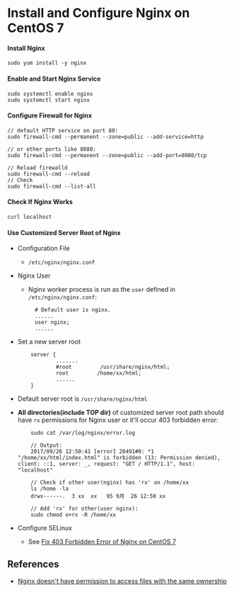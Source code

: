 # Install and Configure Nginx on CentOS 7

#### Install Nginx

    sudo yum install -y nginx

#### Enable and Start Nginx Service

    sudo systemctl enable nginx
    sudo systemctl start nginx

#### Configure Firewall for Nginx

    // default HTTP service on port 80:
    sudo firewall-cmd --permanent --zone=public --add-service=http
    
    // or other ports like 8080:
    sudo firewall-cmd --permanent --zone=public --add-port=8080/tcp
    
    // Reload firewalld
    sudo firewall-cmd --reload
    // Check
    sudo firewall-cmd --list-all

#### Check If Nginx Works

    curl localhost

#### Use Customized Server Root of Nginx
* Configuration File
  * `/etc/nginx/nginx.conf`

* Nginx User
  * Nginx worker process is run as the `user` defined in `/etc/nginx/nginx.conf`:

          # Default user is nginx.
          ......
          user nginx;
          ......

* Set a new server root

          server {
                  .......
                  #root         /usr/share/nginx/html;
                  root         /home/xx/html;
                  ......
          }

* Default server root is `/usr/share/nginx/html`
* **All directories(include TOP dir)** of customized server root path should have `rx` permissions for Nginx user or it'll occur 403 forbidden error:

          sudo cat /var/log/nginx/error.log

          // Output:
          2017/09/26 12:50:41 [error] 20491#0: *1 "/home/xx/html/index.html" is forbidden (13: Permission denied), client: ::1, server: _, request: "GET / HTTP/1.1", host: "localhost"

          // Check if other user(nginx) has 'rx' on /home/xx
          ls /home -la
          drwx------.  3 xx  xx   95 9月  26 12:50 xx

          // Add 'rx' for other(user nginx):
          sudo chmod o+rx -R /home/xx

* Configure SELinux
  * See [Fix 403 Forbidden Error of Nginx on CentOS 7](https://github.com/northbright/Notes/blob/master/nginx/configure-selinux-to-fix-403-forbidden-error-of-nginx-on-centos.md)

## References
* [Nginx doesn't have permission to access files with the same ownership](https://serverfault.com/questions/748561/nginx-doesnt-have-permission-to-access-files-with-the-same-ownership)
